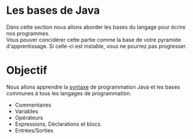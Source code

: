 # Les bases de Java

Dans cette section nous allons aborder les bases du langage pour écrire nos programmes.  
Vous pouver concidérer cette partie comme la base de votre pyramide d'apprentissage. Si celle-ci est instable, vous ne pourrez pas progresser.

# Objectif  

Nous allons apprendre la [syntaxe](https://en.wikipedia.org/wiki/Java_syntax) de programmation Java et les bases communes à tous les langages de programmation.

* Commentaires
* Variables
* Opérateurs
* Expressions, Déclarations et blocs.
* Entrées/Sorties
